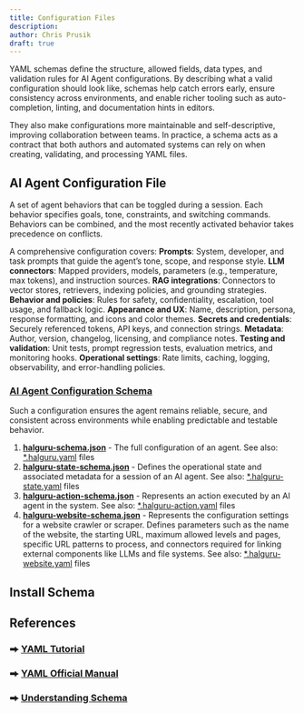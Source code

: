 ```yaml
---
title: Configuration Files
description:
author: Chris Prusik
draft: true
---
```


YAML schemas define the structure, allowed fields, data types, and validation rules for 
AI Agent configurations. 
By describing what a valid configuration should look like, schemas help catch errors early, 
ensure consistency across environments, and enable richer tooling such as auto-completion, 
linting, and documentation hints in editors. 

They also make configurations more maintainable and self-descriptive, 
improving collaboration between teams. 
In practice, a schema acts as a contract that both authors and automated systems 
can rely on when creating, validating, and processing YAML files.

## AI Agent Configuration File

A set of agent behaviors that can be toggled during a session. Each behavior specifies goals, tone, constraints, and switching commands. Behaviors can be combined, and the most recently activated behavior takes precedence on conflicts.

A comprehensive configuration covers:
**Prompts**: System, developer, and task prompts that guide the agent’s tone, scope, and response style.
**LLM connectors**: Mapped providers, models, parameters (e.g., temperature, max tokens), and instruction sources.
**RAG integrations**: Connectors to vector stores, retrievers, indexing policies, and grounding strategies.
**Behavior and policies**: Rules for safety, confidentiality, escalation, tool usage, and fallback logic.
**Appearance and UX**: Name, description, persona, response formatting, and icons and color themes.
**Secrets and credentials**: Securely referenced tokens, API keys, and connection strings.
**Metadata**: Author, version, changelog, licensing, and compliance notes.
**Testing and validation**: Unit tests, prompt regression tests, evaluation metrics, and monitoring hooks.
**Operational settings**: Rate limits, caching, logging, observability, and error-handling policies.

### [AI Agent Configuration Schema](https://docs.hal.guru/schemas/halguru-schema.json)

Such a configuration ensures the agent remains reliable, secure, and consistent across environments while enabling predictable and testable behavior.

1. **[halguru-schema.json](halguru-schema.json)** -  The full configuration of an agent. See also: [*.halguru.yaml](https://docs.hal.guru/models/%28halguru%29/) files
2. **[halguru-state-schema.json](halguru-state-schema.json)** - Defines the operational state and associated metadata for a session of an AI agent. See also: [*.halguru-state.yaml](https://docs.hal.guru/models/%28state%29/) files
3. **[halguru-action-schema.json](halguru-action-schema.json)** - Represents an action executed by an AI agent in the system. See also: [*.halguru-action.yaml](https://docs.hal.guru/models/%28action%29/) files
4. **[halguru-website-schema.json](halguru-website-schema.json)** - Represents the configuration settings for a website crawler or scraper. Defines parameters such as the name of the website, the starting URL, maximum allowed levels and pages, specific URL patterns to process, and connectors required for linking external components like LLMs and file systems. See also: [*.halguru-website.yaml](https://docs.hal.guru/models/%28website%29/) files

## Install Schema

## References

### ⮕ [YAML Tutorial](https://www.cloudbees.com/blog/yaml-tutorial-everything-you-need-get-started)
### ⮕ [YAML Official Manual](https://yaml.org/spec/1.2.2/)
### ⮕ [Understanding Schema](https://json-schema.org/understanding-json-schema/reference/schema.html)
